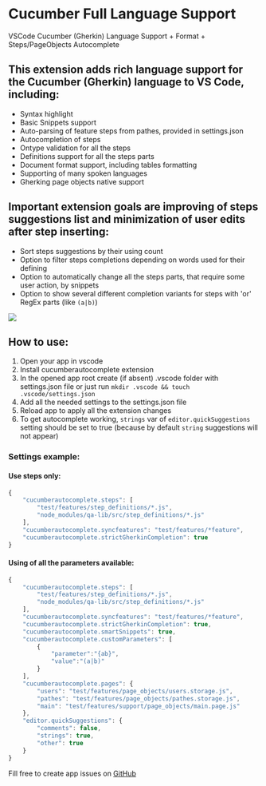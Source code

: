 # Cucumber Full Language Support
VSCode Cucumber (Gherkin) Language Support + Format + Steps/PageObjects Autocomplete

## This extension adds rich language support for the Cucumber (Gherkin) language to VS Code, including:
* Syntax highlight
* Basic Snippets support
* Auto-parsing of feature steps from pathes, provided in settings.json
* Autocompletion of steps
* Ontype validation for all the steps
* Definitions support for all the steps parts
* Document format support, including tables formatting
* Supporting of many spoken languages
* Gherking page objects native support

## Important extension goals are improving of steps suggestions list and minimization of user edits after step inserting:
* Sort steps suggestions by their using count
* Option to filter steps completions depending on words used for their defining
* Option to automatically change all the steps parts, that require some user action, by snippets
* Option to show several different completion variants for steps with 'or' RegEx parts (like `(a|b)`)

![](https://raw.githubusercontent.com/alexkrechik/VSCucumberAutoComplete/master/gclient/img/vscode.gif)
## How to use:
1. Open your app in vscode
2. Install cucumberautocomplete extension
3. In the opened app root create (if absent) .vscode folder with settings.json file or just run ```mkdir .vscode && touch .vscode/settings.json```
4. Add all the needed settings to the settings.json file
5. Reload app to apply all the extension changes
6. To get autocomplete working, `strings` var of `editor.quickSuggestions` setting should be set to true (because by default `string` suggestions will not appear)

### Settings example:

#### Use steps only:
```javascript
{
    "cucumberautocomplete.steps": [
        "test/features/step_definitions/*.js",
        "node_modules/qa-lib/src/step_definitions/*.js"
    ],
    "cucumberautocomplete.syncfeatures": "test/features/*feature",
    "cucumberautocomplete.strictGherkinCompletion": true
}
```

#### Using of all the parameters available:
```javascript
{
    "cucumberautocomplete.steps": [
        "test/features/step_definitions/*.js",
        "node_modules/qa-lib/src/step_definitions/*.js"
    ],
    "cucumberautocomplete.syncfeatures": "test/features/*feature",
    "cucumberautocomplete.strictGherkinCompletion": true,
    "cucumberautocomplete.smartSnippets": true,
    "cucumberautocomplete.customParameters": [
        {
            "parameter":"{ab}",
            "value":"(a|b)"
        }
    ],
    "cucumberautocomplete.pages": {
        "users": "test/features/page_objects/users.storage.js",
        "pathes": "test/features/page_objects/pathes.storage.js",
        "main": "test/features/support/page_objects/main.page.js"
    },
    "editor.quickSuggestions": {
        "comments": false,
        "strings": true,
        "other": true
    }
}
```

Fill free to create app issues on [GitHub](https://github.com/alexkrechik/VSCucumberAutoComplete/issues)
